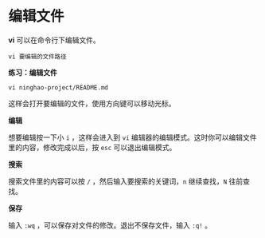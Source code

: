 # **编辑文件**

**vi** 可以在命令行下编辑文件。

```
vi 要编辑的文件路径
```

**练习：编辑文件**

```
vi ninghao-project/README.md
```

这样会打开要编辑的文件，使用方向键可以移动光标。

**编辑**

想要编辑按一下小 `i` ，这样会进入到 `vi` 编辑器的编辑模式。这时你可以编辑文件里的内容，修改完成以后，按 `esc` 可以退出编辑模式。

**搜索**

搜索文件里的内容可以按 `/` ，然后输入要搜索的关键词，`n` 继续查找，`N` 往前查找。

**保存**

输入 `:wq` ，可以保存对文件的修改。退出不保存文件，输入 `:q!` 。

